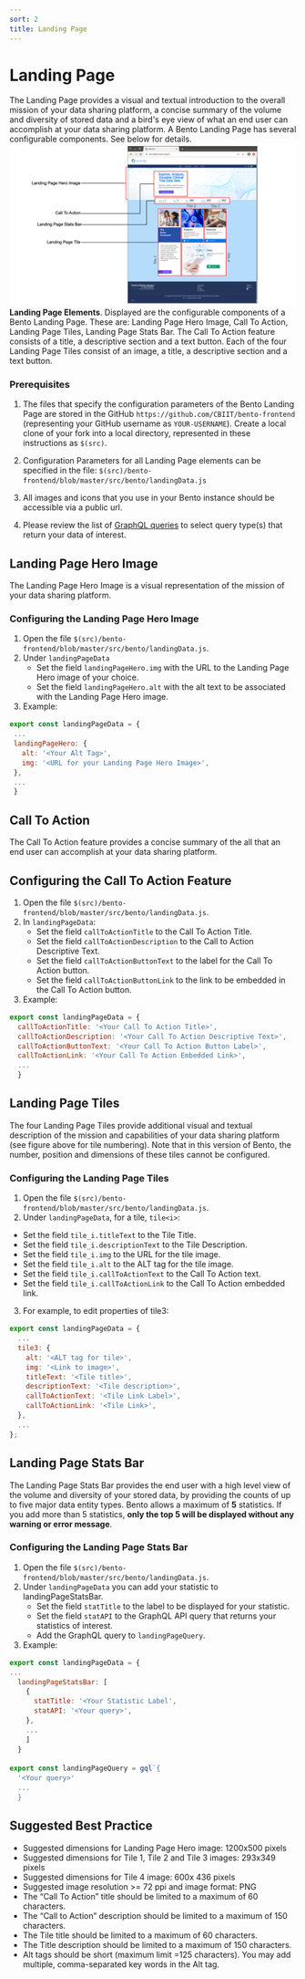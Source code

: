 ```yaml
---
sort: 2
title: Landing Page 
---
```


# Landing Page
The Landing Page provides a visual and textual introduction to the overall mission of your data sharing platform, a concise summary of the volume and diversity of stored data and a bird's eye view of what an end user can accomplish at your data sharing platform. A Bento Landing Page has several configurable components. See below for details.
![Landing Page Elements](https://github.com/CBIIT/bento-docs/blob/master/assets/landing-page-elements.png?raw=true)
**Landing Page Elements**. Displayed are the configurable components of a Bento Landing Page. These are: Landing Page Hero Image, Call To Action, Landing Page Tiles, Landing Page Stats Bar. The Call To Action feature consists of a title, a descriptive section and a text button. Each of the four Landing Page Tiles consist of an image, a title, a descriptive section and a text button. 

### Prerequisites

1. The files that specify the configuration parameters of the Bento Landing Page are stored in the GitHub `https://github.com/CBIIT/bento-frontend` (representing your GitHub username as `YOUR-USERNAME`). Create a local clone of your fork into a local directory, represented in these instructions as `$(src)`.

2. Configuration Parameters for all Landing Page elements can be specified in the file: `$(src)/bento-frontend/blob/master/src/bento/landingData.js` 

3. All images and icons that you use in your Bento instance should be accessible via a public url. 

4. Please review the list of [GraphQL queries](https://github.com/CBIIT/bento-backend/blob/master/src/main/resources/graphql/bento-extended-doc.graphql) to select query type(s) that return your data of interest.

## Landing Page Hero Image
The Landing Page Hero Image is a visual representation of the mission of your data sharing platform.

### Configuring the Landing Page Hero Image
 1. Open the file `$(src)/bento-frontend/blob/master/src/bento/landingData.js`.
 2. Under `landingPageData`
 	* Set the field `landingPageHero.img` with the URL to the Landing Page Hero image of your choice.
 	* Set the field `landingPageHero.alt` with the alt text to be associated with the Landing Page Hero image.
 3. Example:
 ``` javascript
export const landingPageData = {
  ...
  landingPageHero: {
    alt: '<Your Alt Tag>',
    img: '<URL for your Landing Page Hero Image>',
  },
  ...
  }
```

## Call To Action 
The Call To Action feature provides a concise summary of the all that an end user can accomplish at your data sharing platform.

## Configuring the Call To Action Feature
1. Open the file `$(src)/bento-frontend/blob/master/src/bento/landingData.js`.
2. In `landingPageData`:
	* Set the field `callToActionTitle` to the Call To Action Title.
	* Set the field `callToActionDescription` to the Call to Action Descriptive Text.
	* Set the  field `callToActionButtonText` to the label for the Call To Action button.
	* Set the field `callToActionButtonLink` to the link to be embedded in the Call To Action button.
3. Example: 
``` javascript
export const landingPageData = {
  callToActionTitle: '<Your Call To Action Title>',
  callToActionDescription: '<Your Call To Action Descriptive Text>',
  callToActionButtonText: '<Your Call To Action Button Label>',
  callToActionLink: '<Your Call To Action Embedded Link>',
  ...
  }
```

## Landing Page Tiles
The four Landing Page Tiles provide additional visual and textual description of the mission and capabilities of your data sharing platform (see figure above for tile numbering). Note that in this version of Bento, the number, position and dimensions of these tiles cannot be configured. 

### Configuring the Landing Page Tiles
1. Open the file `$(src)/bento-frontend/blob/master/src/bento/landingData.js`.
2. Under `landingPageData`, for a tile, `tile<i>`:
  * Set the field `tile_i.titleText` to the Tile Title.
  * Set the field `tile_i.descriptionText` to the Tile Description.
  * Set the field `tile_i.img` to the URL for the tile image.
  * Set the field `tile_i.alt` to the ALT tag for the tile image.
   * Set the field `tile_i.callToActionText` to the Call To Action text.
   * Set the field `tile_i.callToActionLink` to the Call To Action embedded link.
3. For example, to edit properties of tile3:
```javascript
export const landingPageData = {
  ...
  tile3: {
    alt: '<ALT tag for tile>',
    img: '<Link to image>',
    titleText: '<Tile title>',
    descriptionText: '<Tile description>',
    callToActionText: '<Tile Link Label>',
    callToActionLink: '<Tile Link>',
  },
  ...
};
```

## Landing Page Stats Bar
The Landing Page Stats Bar provides the end user with a high level view of the volume and diversity of your stored data, by providing the counts of up to five major data entity types. Bento allows a maximum of **5** statistics. If you add more than 5 statistics, **only the top 5 will be displayed without any warning or error message**.

### Configuring the Landing Page Stats Bar
1. Open the file `$(src)/bento-frontend/blob/master/src/bento/landingData.js`.
2. Under `landingPageData` you can add your statistic to landingPageStatsBar.
	* Set the field `statTitle` to the label to be displayed for your statistic.
	* Set the field `statAPI` to the GraphQL API query that returns your statistics of interest.
	* Add the GraphQL query to `landingPageQuery`.
3. Example:

``` javascript
export const landingPageData = {
...
  landingPageStatsBar: [
    {
      statTitle: '<Your Statistic Label',
      statAPI: '<Your query>',
    },
    ...
    ]
  }

export const landingPageQuery = gql`{
  '<Your query>'
  ...
  }
```


## Suggested Best Practice
- Suggested dimensions for Landing Page Hero image: 1200x500 pixels
- Suggested dimensions for  Tile 1, Tile 2 and Tile 3 images: 293x349 pixels
- Suggested dimensions for Tile 4 image: 600x 436 pixels
- Suggested image resolution >= 72 ppi and image format: PNG
- The “Call To Action” title should be limited to a maximum of 60 characters.
- The “Call to Action” description should be limited to a maximum of 150 characters.
- The Tile title should be limited to a maximum of 60 characters.
- The Title description should be limited to a maximum of 150 characters.
- Alt tags should be short (maximum limit =125 characters). You may add multiple, comma-separated key words in the Alt tag.
